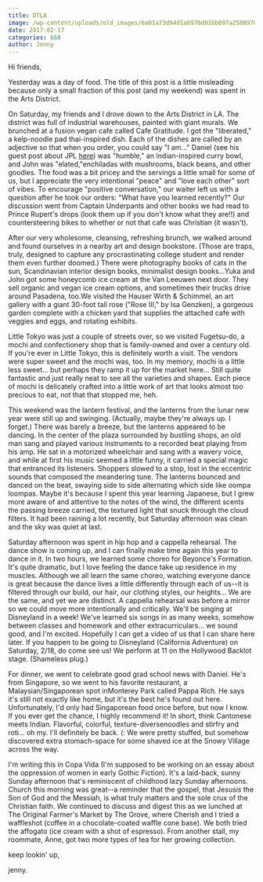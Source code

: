```yaml
---
title: DTLA
image: /wp-content/uploads/old_images/6a01a73d94d1a8970d01bb097a2588970d-pi.jpg
date: 2017-02-17
categories: 668
author: Jenny
---
```



Hi friends,

Yesterday was a day of food. The title of this post is a little misleading because only a small fraction of this post (and my weekend) was spent in the Arts District.

On Saturday, my friends and I drove down to the Arts District in LA. The district was full of industrial warehouses, painted with giant murals. We brunched at a fusion vegan cafe called Cafe Gratitude. I got the "liberated," a kelp-noodle pad thai-inspired dish. Each of the dishes are called by an adjective so that when you order, you could say "I am..." Daniel (see his guest post about JPL [here](https://caltech.typepad.com/caltech_as_it_happens/2017/02/guest-post-daniel.html)) was "humble," an Indian-inspired curry bowl, and John was "elated,"enchiladas with mushrooms, black beans, and other goodies. The food was a bit pricey and the servings a little small for some of us, but I appreciate the very intentional "peace" and "love each other" sort of vibes. To encourage "positive conversation," our waiter left us with a question after he took our orders: "What have you learned recently?" Our discussion went from Captain Underpants and other books we had read to Prince Rupert's drops (look them up if you don't know what they are!!) and countersteering bikes to whether or not that cafe was Christian (it wasn't).

After our very wholesome, cleansing, refreshing brunch, we walked around and found ourselves in a nearby art and design bookstore. (Those are traps, truly, designed to capture any procrastinating college student and render them even further doomed.) There were photography books of cats in the sun, Scandinavian interior design books, minimalist design books...Yuka and John got some honeycomb ice cream at the Van Leeuwen next door. They sell organic and vegan ice cream options, and sometimes their trucks drive around Pasadena, too.We visited the Hauser Wirth &amp; Schimmel, an art gallery with a giant 30-foot tall rose ("Rose III," by Isa Genzken), a gorgeous garden complete with a chicken yard that supplies the attached cafe with veggies and eggs, and rotating exhibits.

Little Tokyo was just a couple of streets over, so we visited Fugetsu-do, a mochi and confectionery shop that is family-owned and over a century old. If you're ever in Little Tokyo, this is definitely worth a visit. The vendors were super sweet and the mochi was, too. In my memory, mochi is a little less sweet... but perhaps they ramp it up for the market here... Still quite fantastic and just really neat to see all the varieties and shapes. Each piece of mochi is delicately crafted into a little work of art that looks almost too precious to eat, not that that stopped me, heh.

This weekend was the lantern festival, and the lanterns from the lunar new year were still up and swinging. (Actually, maybe they're always up. I forget.) There was barely a breeze, but the lanterns appeared to be dancing. In the center of the plaza surrounded by bustling shops, an old man sang and played various instruments to a recorded beat playing from his amp. He sat in a motorized wheelchair and sang with a wavery voice, and while at first his music seemed a little funny, it carried a special magic that entranced its listeners. Shoppers slowed to a stop, lost in the eccentric sounds that composed the meandering tune. The lanterns bounced and danced on the beat, swaying side to side alternating which side like oompa loompas. Maybe it's because I spent this year learning Japanese, but I grew more aware of and attentive to the notes of the wind, the different scents the passing breeze carried, the textured light that snuck through the cloud filters. It had been raining a lot recently, but Saturday afternoon was clean and the sky was quiet at last.

Saturday afternoon was spent in hip hop and a cappella rehearsal. The dance show is coming up, and I can finally make time again this year to dance in it. In two hours, we learned some choreo for Beyonce's Formation. It's quite dramatic, but I love feeling the dance take up residence in my muscles. Although we all learn the same choreo, watching everyone dance is great because the dance lives a little differently through each of us--it is filtered through our build, our hair, our clothing styles, our heights... We are the same, and yet we are distinct. A cappella rehearsal was before a mirror so we could move more intentionally and critically. We'll be singing at Disneyland in a week! We've learned six songs in as many weeks, somehow between classes and homework and other extracurriculars... we sound good, and I'm excited. Hopefully I can get a video of us that I can share here later. If you happen to be going to Disneyland (California Adventure) on Saturday, 2/18, do come see us! We perform at 11 on the Hollywood Backlot stage. (Shameless plug.)

For dinner, we went to celebrate good grad school news with Daniel. He's from Singapore, so we went to his favorite restaurant, a Malaysian/Singaporean spot inMonterey Park called Pappa Rich. He says it's still not exactly like home, but it's the best he's found out here. Unfortunately, I'd only had Singaporean food once before, but now I know. If you ever get the chance, I highly recommend it! In short, think Cantonese meets Indian. Flavorful, colorful, texture-diversenoodles and stirfry and roti... oh my. I'll definitely be back. (: We were pretty stuffed, but somehow discovered extra stomach-space for some shaved ice at the Snowy Village across the way.

I'm writing this in Copa Vida (I'm supposed to be working on an essay about the oppression of women in early Gothic Fiction). It's a laid-back, sunny Sunday afternoon that's reminiscent of childhood lazy Sunday afternoons. Church this morning was great--a reminder that the gospel, that Jesus*is* the Son of God and the Messiah, is what truly matters and the sole crux of the Christian faith. We continued to discuss and digest this as we lunched at The Original Farmer's Market by The Grove, where Cherish and I tried a waffleshot (coffee in a chocolate-coated waffle cone base). We both tried the affogato (ice cream with a shot of espresso). From another stall, my roommate, Anne, got two more types of tea for her growing collection.

keep lookin' up,

jenny.

